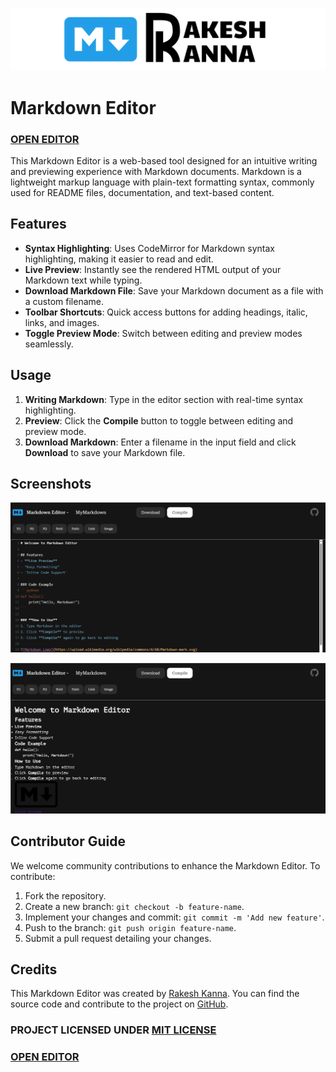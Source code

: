 ![Thumbnail](Thambnail.png)
  
# Markdown Editor

### [OPEN EDITOR](https://rakeshkanna-rk.github.io/Markdown-Editor/)

This Markdown Editor is a web-based tool designed for an intuitive writing and previewing experience with Markdown documents. Markdown is a lightweight markup language with plain-text formatting syntax, commonly used for README files, documentation, and text-based content.

## Features

- **Syntax Highlighting**: Uses CodeMirror for Markdown syntax highlighting, making it easier to read and edit.
- **Live Preview**: Instantly see the rendered HTML output of your Markdown text while typing.
- **Download Markdown File**: Save your Markdown document as a file with a custom filename.
- **Toolbar Shortcuts**: Quick access buttons for adding headings, italic, links, and images.
- **Toggle Preview Mode**: Switch between editing and preview modes seamlessly.

## Usage

1. **Writing Markdown**: Type in the editor section with real-time syntax highlighting.
2. **Preview**: Click the **Compile** button to toggle between editing and preview mode.
3. **Download Markdown**: Enter a filename in the input field and click **Download** to save your Markdown file.

## Screenshots

![Screenshot 1](screenshot-editor.png)

![Screenshot 2](screenshot-preview.png)

## Contributor Guide

We welcome community contributions to enhance the Markdown Editor. To contribute:

1. Fork the repository.
2. Create a new branch: `git checkout -b feature-name`.
3. Implement your changes and commit: `git commit -m 'Add new feature'`.
4. Push to the branch: `git push origin feature-name`.
5. Submit a pull request detailing your changes.

## Credits

This Markdown Editor was created by [Rakesh Kanna](https://github.com/rakeshkanna-rk). You can find the source code and contribute to the project on [GitHub](https://github.com/rakeshkanna-rk/Markdown-Editor).

### PROJECT LICENSED UNDER [MIT LICENSE](LICENSE)

### [OPEN EDITOR](https://rakeshkanna-rk.github.io/Markdown-Editor/)